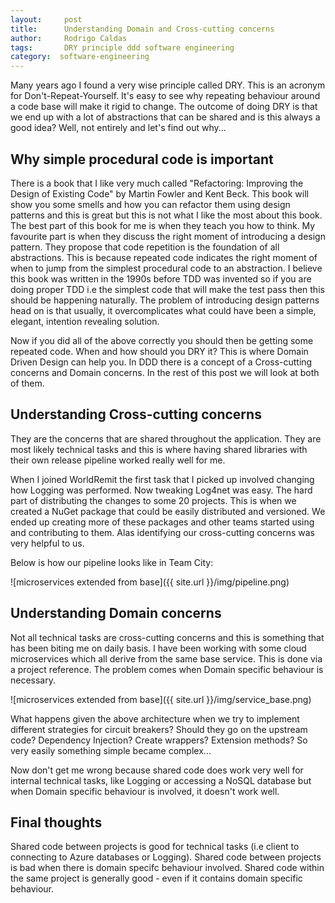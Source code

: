 ```yaml
---
layout:     post
title:      Understanding Domain and Cross-cutting concerns
author:     Rodrigo Caldas
tags: 		DRY principle ddd software engineering
category:  software-engineering
---
```

<!-- Start Writing Below in Markdown -->

Many years ago I found a very wise principle called DRY. This is an acronym for Don't-Repeat-Yourself. It's easy to see why repeating behaviour around a code base will make it rigid to change. The outcome of doing DRY is that we end up with a lot of abstractions that can be shared and is this always a good idea? Well, not entirely and let's find out why...

## Why simple procedural code is important

There is a book that I like very much called "Refactoring: Improving the Design of Existing Code" by Martin Fowler and Kent Beck. This book will show you some smells and how you can refactor them using design patterns and this is great but this is not what I like the most about this book. The best part of this book for me is when they teach you how to think. My favourite part is when they discuss the right moment of introducing a design pattern. They propose that code repetition is the foundation of all abstractions. This is because repeated code indicates the right moment of when to jump from the simplest procedural code to an abstraction. I believe this book was written in the 1990s before TDD was invented so if you are doing proper TDD i.e the simplest code that will make the test pass then this should be happening naturally. The problem of introducing design patterns head on is that usually, it overcomplicates what could have been a simple, elegant, intention revealing solution.

Now if you did all of the above correctly you should then be getting some repeated code. When and how should you DRY it? This is where Domain Driven Design can help you. In DDD there is a concept of a Cross-cutting concerns and Domain concerns. In the rest of this post we will look at both of them.

## Understanding Cross-cutting concerns

They are the concerns that are shared throughout the application. They are most likely technical tasks and this is where having shared libraries with their own release pipeline worked really well for me.

When I joined WorldRemit the first task that I picked up involved changing how Logging was performed. Now tweaking Log4net was easy. The hard part of distributing the changes to some 20 projects. This is when we created a NuGet package that could be easily distributed and versioned. We ended up creating more of these packages and other teams started using and contributing to them. Alas identifying our cross-cutting concerns was very helpful to us.

Below is how our pipeline looks like in Team City:

![microservices extended from base]({{ site.url }}/img/pipeline.png)

## Understanding Domain concerns

Not all technical tasks are cross-cutting concerns and this is something that has been biting me on daily basis. I have been working with some cloud microservices which all derive from the same base service. This is done via a project reference. The problem comes when Domain specific behaviour is necessary. 

![microservices extended from base]({{ site.url }}/img/service_base.png)

What happens given the above architecture when we try to implement different strategies for circuit breakers? Should they go on the upstream code? Dependency Injection? Create wrappers? Extension methods? So very easily something simple became complex...

Now don't get me wrong because shared code does work very well for internal technical tasks, like Logging or accessing a NoSQL database but when Domain specific behaviour is involved, it doesn't work well.

## Final thoughts

Shared code between projects is good for technical tasks (i.e client to connecting to Azure databases or Logging). Shared code between projects is bad when there is domain specifc behaviour involved. Shared code within the same project is generally good - even if it contains domain specific behaviour.
